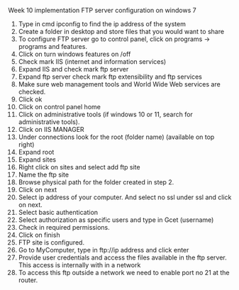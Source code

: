 Week 10 implementation
FTP server configuration on windows 7

1) Type in cmd  ipconfig to find the ip address of the system
2) Create a folder in desktop and store files that you would want to share
3) To configure FTP server go to control panel, click on programs  -> programs and features.
4) Click on turn windows features on /off
5) Check mark IIS (internet and information services)
6) Expand IIS and check mark ftp server 
7) Expand ftp server check mark ftp extensibility and ftp services
8) Make sure web management tools and World Wide Web services are checked.
9) Click ok
10) Click on control panel home
11) Click on administrative tools (if windows 10 or 11, search for administrative tools).
12) Click on IIS MANAGER
13) Under connections look for the root (folder name) (available on top right)
14) Expand root
15) Expand sites
16) Right click on sites and select add ftp site
17) Name the ftp site
18) Browse physical path for the folder created in step 2.
19) Click on next
20) Select ip address of your computer. And select no ssl under ssl and click on next.
21) Select basic authentication
22) Select authorization as specific users and type in Gcet (username)
23) Check in required permissions.
24) Click on finish
25) FTP site is configured.
26) Go to MyComputer, type in ftp://ip address and click enter
27) Provide user credentials and access the files available in the ftp server. This access is internally with in a network
28) To access this ftp outside a network we need to enable port no 21 at the router.









